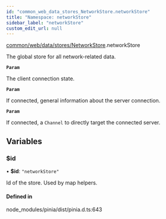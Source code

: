 ```yaml
---
id: "common_web_data_stores_NetworkStore.networkStore"
title: "Namespace: networkStore"
sidebar_label: "networkStore"
custom_edit_url: null
---
```


[common/web/data/stores/NetworkStore](../modules/common_web_data_stores_NetworkStore.md).networkStore

The global store for all network-related data.

**`Param`**

The client connection state.

**`Param`**

If connected, general information about the server connection.

**`Param`**

If connected, a ``Channel`` to directly target the connected server.

## Variables

### $id

• **$id**: ``"networkStore"``

Id of the store. Used by map helpers.

#### Defined in

node_modules/pinia/dist/pinia.d.ts:643
